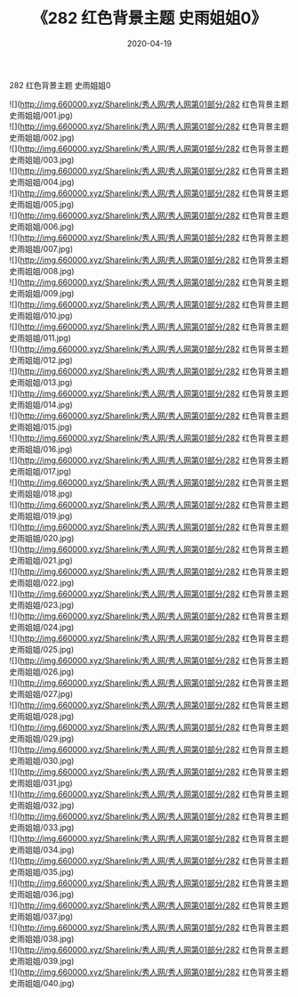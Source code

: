 ﻿---
layout: post
title:  《282 红色背景主题 史雨姐姐0》
date:   2020-04-19
img: http://img.660000.xyz/Sharelink/秀人网/秀人网第01部分/282 红色背景主题 史雨姐姐0/000.jpg
categories: [美女, 清纯, 唯美]
---

282 红色背景主题 史雨姐姐0

  ![](http://img.660000.xyz/Sharelink/秀人网/秀人网第01部分/282 红色背景主题 史雨姐姐/001.jpg) <br> ![](http://img.660000.xyz/Sharelink/秀人网/秀人网第01部分/282 红色背景主题 史雨姐姐/002.jpg) <br> ![](http://img.660000.xyz/Sharelink/秀人网/秀人网第01部分/282 红色背景主题 史雨姐姐/003.jpg) <br> ![](http://img.660000.xyz/Sharelink/秀人网/秀人网第01部分/282 红色背景主题 史雨姐姐/004.jpg) <br> ![](http://img.660000.xyz/Sharelink/秀人网/秀人网第01部分/282 红色背景主题 史雨姐姐/005.jpg) <br> ![](http://img.660000.xyz/Sharelink/秀人网/秀人网第01部分/282 红色背景主题 史雨姐姐/006.jpg) <br> ![](http://img.660000.xyz/Sharelink/秀人网/秀人网第01部分/282 红色背景主题 史雨姐姐/007.jpg) <br> ![](http://img.660000.xyz/Sharelink/秀人网/秀人网第01部分/282 红色背景主题 史雨姐姐/008.jpg) <br> ![](http://img.660000.xyz/Sharelink/秀人网/秀人网第01部分/282 红色背景主题 史雨姐姐/009.jpg) <br> ![](http://img.660000.xyz/Sharelink/秀人网/秀人网第01部分/282 红色背景主题 史雨姐姐/010.jpg) <br> ![](http://img.660000.xyz/Sharelink/秀人网/秀人网第01部分/282 红色背景主题 史雨姐姐/011.jpg) <br> ![](http://img.660000.xyz/Sharelink/秀人网/秀人网第01部分/282 红色背景主题 史雨姐姐/012.jpg) <br> ![](http://img.660000.xyz/Sharelink/秀人网/秀人网第01部分/282 红色背景主题 史雨姐姐/013.jpg) <br> ![](http://img.660000.xyz/Sharelink/秀人网/秀人网第01部分/282 红色背景主题 史雨姐姐/014.jpg) <br> ![](http://img.660000.xyz/Sharelink/秀人网/秀人网第01部分/282 红色背景主题 史雨姐姐/015.jpg) <br> ![](http://img.660000.xyz/Sharelink/秀人网/秀人网第01部分/282 红色背景主题 史雨姐姐/016.jpg) <br> ![](http://img.660000.xyz/Sharelink/秀人网/秀人网第01部分/282 红色背景主题 史雨姐姐/017.jpg) <br> ![](http://img.660000.xyz/Sharelink/秀人网/秀人网第01部分/282 红色背景主题 史雨姐姐/018.jpg) <br> ![](http://img.660000.xyz/Sharelink/秀人网/秀人网第01部分/282 红色背景主题 史雨姐姐/019.jpg) <br> ![](http://img.660000.xyz/Sharelink/秀人网/秀人网第01部分/282 红色背景主题 史雨姐姐/020.jpg) <br> ![](http://img.660000.xyz/Sharelink/秀人网/秀人网第01部分/282 红色背景主题 史雨姐姐/021.jpg) <br> ![](http://img.660000.xyz/Sharelink/秀人网/秀人网第01部分/282 红色背景主题 史雨姐姐/022.jpg) <br> ![](http://img.660000.xyz/Sharelink/秀人网/秀人网第01部分/282 红色背景主题 史雨姐姐/023.jpg) <br> ![](http://img.660000.xyz/Sharelink/秀人网/秀人网第01部分/282 红色背景主题 史雨姐姐/024.jpg) <br> ![](http://img.660000.xyz/Sharelink/秀人网/秀人网第01部分/282 红色背景主题 史雨姐姐/025.jpg) <br> ![](http://img.660000.xyz/Sharelink/秀人网/秀人网第01部分/282 红色背景主题 史雨姐姐/026.jpg) <br> ![](http://img.660000.xyz/Sharelink/秀人网/秀人网第01部分/282 红色背景主题 史雨姐姐/027.jpg) <br> ![](http://img.660000.xyz/Sharelink/秀人网/秀人网第01部分/282 红色背景主题 史雨姐姐/028.jpg) <br> ![](http://img.660000.xyz/Sharelink/秀人网/秀人网第01部分/282 红色背景主题 史雨姐姐/029.jpg) <br> ![](http://img.660000.xyz/Sharelink/秀人网/秀人网第01部分/282 红色背景主题 史雨姐姐/030.jpg) <br> ![](http://img.660000.xyz/Sharelink/秀人网/秀人网第01部分/282 红色背景主题 史雨姐姐/031.jpg) <br> ![](http://img.660000.xyz/Sharelink/秀人网/秀人网第01部分/282 红色背景主题 史雨姐姐/032.jpg) <br> ![](http://img.660000.xyz/Sharelink/秀人网/秀人网第01部分/282 红色背景主题 史雨姐姐/033.jpg) <br> ![](http://img.660000.xyz/Sharelink/秀人网/秀人网第01部分/282 红色背景主题 史雨姐姐/034.jpg) <br> ![](http://img.660000.xyz/Sharelink/秀人网/秀人网第01部分/282 红色背景主题 史雨姐姐/035.jpg) <br> ![](http://img.660000.xyz/Sharelink/秀人网/秀人网第01部分/282 红色背景主题 史雨姐姐/036.jpg) <br> ![](http://img.660000.xyz/Sharelink/秀人网/秀人网第01部分/282 红色背景主题 史雨姐姐/037.jpg) <br> ![](http://img.660000.xyz/Sharelink/秀人网/秀人网第01部分/282 红色背景主题 史雨姐姐/038.jpg) <br> ![](http://img.660000.xyz/Sharelink/秀人网/秀人网第01部分/282 红色背景主题 史雨姐姐/039.jpg) <br> ![](http://img.660000.xyz/Sharelink/秀人网/秀人网第01部分/282 红色背景主题 史雨姐姐/040.jpg) <br>